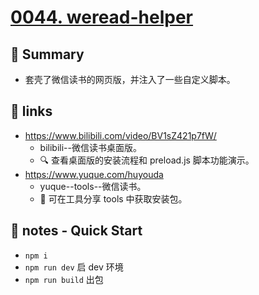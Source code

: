 # [0044. weread-helper](https://github.com/Tdahuyou/electron/tree/main/0044.%20weread-helper)

<!-- region:toc -->
<!-- endregion:toc -->
## 📝 Summary
- 套壳了微信读书的网页版，并注入了一些自定义脚本。

## 🔗 links

- https://www.bilibili.com/video/BV1sZ421p7fW/
  - bilibili--微信读书桌面版。
  - 🔍 查看桌面版的安装流程和 preload.js 脚本功能演示。
- https://www.yuque.com/huyouda
  - yuque--tools--微信读书。
  - 📂 可在工具分享 tools 中获取安装包。

## 📒 notes - Quick Start

- `npm i`
- `npm run dev` 启 dev 环境
- `npm run build` 出包